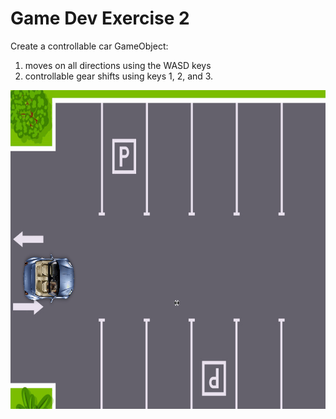 # Game Dev Exercise 2

Create a controllable car GameObject:

1. moves on all directions using the WASD keys
2. controllable gear shifts using keys 1, 2, and 3.

<img src="demo.gif" alt="car parking game demo" width="954" height="510" loop=infinite> 

